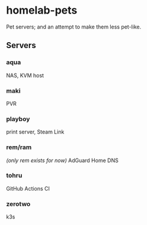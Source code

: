 # homelab-pets

Pet servers; and an attempt to make them less pet-like.

## Servers

### aqua

NAS, KVM host

### maki

PVR

### playboy

print server, Steam Link

### rem/ram

_(only rem exists for now)_ AdGuard Home DNS

### tohru

GitHub Actions CI

### zerotwo

k3s
